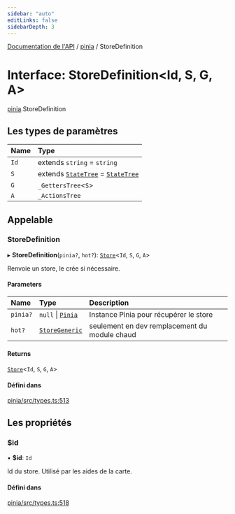 ```yaml
---
sidebar: "auto"
editLinks: false
sidebarDepth: 3
---
```


[Documentation de l'API](../index.md) / [pinia](../modules/pinia.md) / StoreDefinition

# Interface: StoreDefinition<Id, S, G, A\>

[pinia](../modules/pinia.md).StoreDefinition

## Les types de paramètres

| Name | Type |
| :------ | :------ |
| `Id` | extends `string` = `string` |
| `S` | extends [`StateTree`](../modules/pinia.md#statetree) = [`StateTree`](../modules/pinia.md#statetree) |
| `G` | `_GettersTree`<`S`\> |
| `A` | `_ActionsTree` |

## Appelable

### StoreDefinition

▸ **StoreDefinition**(`pinia?`, `hot?`): [`Store`](../modules/pinia.md#store)<`Id`, `S`, `G`, `A`\>

Renvoie un store, le crée si nécessaire.

#### Parameters

| Name | Type | Description |
| :------ | :------ | :------ |
| `pinia?` | ``null`` \| [`Pinia`](pinia.Pinia.md) | Instance Pinia pour récupérer le store |
| `hot?` | [`StoreGeneric`](../modules/pinia.md#storegeneric) | seulement en dev remplacement du module chaud  |

#### Returns

[`Store`](../modules/pinia.md#store)<`Id`, `S`, `G`, `A`\>

#### Défini dans

[pinia/src/types.ts:513](https://github.com/posva/pinia/blob/46c50b2/packages/pinia/src/types.ts#L513)

## Les propriétés

### $id

• **$id**: `Id`

Id du store. Utilisé par les aides de la carte.

#### Défini dans

[pinia/src/types.ts:518](https://github.com/posva/pinia/blob/46c50b2/packages/pinia/src/types.ts#L518)
